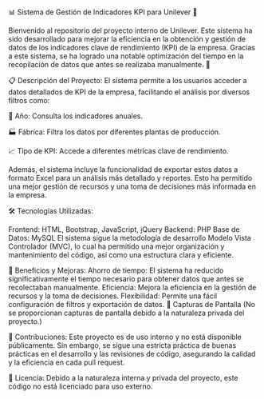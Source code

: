 📊 Sistema de Gestión de Indicadores KPI para Unilever 🚀

Bienvenido al repositorio del proyecto interno de Unilever. Este sistema ha sido desarrollado para mejorar la eficiencia en la obtención y gestión de datos de los indicadores clave de rendimiento (KPI) de la empresa. Gracias a este sistema, se ha logrado una notable optimización del tiempo en la recopilación de datos que antes se realizaba manualmente. 🎯

📋 Descripción del Proyecto:
El sistema permite a los usuarios acceder a datos detallados de KPI de la empresa, facilitando el análisis por diversos filtros como:

📅 Año: Consulta los indicadores anuales.

🏭 Fábrica: Filtra los datos por diferentes plantas de producción.

📈 Tipo de KPI: Accede a diferentes métricas clave de rendimiento.

Además, el sistema incluye la funcionalidad de exportar estos datos a formato Excel para un análisis más detallado y reportes. Esto ha permitido una mejor gestión de recursos y una toma de decisiones más informada en la empresa.

🛠️ Tecnologías Utilizadas:

Frontend: HTML, Bootstrap, JavaScript, jQuery
Backend: PHP
Base de Datos: MySQL
El sistema sigue la metodología de desarrollo Modelo Vista Controlador (MVC), lo cual ha permitido una mejor organización y mantenimiento del código, así como una estructura clara y eficiente.

🚀 Beneficios y Mejoras:
Ahorro de tiempo: El sistema ha reducido significativamente el tiempo necesario para obtener datos que antes se recolectaban manualmente.
Eficiencia: Mejora la eficiencia en la gestión de recursos y la toma de decisiones.
Flexibilidad: Permite una fácil configuración de filtros y exportación de datos.
📸 Capturas de Pantalla
(No se proporcionan capturas de pantalla debido a la naturaleza privada del proyecto.)

👥 Contribuciones:
Este proyecto es de uso interno y no está disponible públicamente. Sin embargo, se sigue una estricta práctica de buenas prácticas en el desarrollo y las revisiones de código, asegurando la calidad y la eficiencia en cada pull request.

📝 Licencia:
Debido a la naturaleza interna y privada del proyecto, este código no está licenciado para uso externo.
